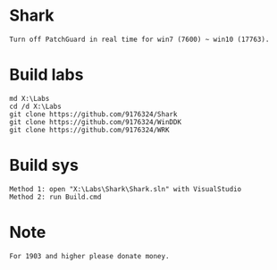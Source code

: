 # Shark
    Turn off PatchGuard in real time for win7 (7600) ~ win10 (17763).

# Build labs
    md X:\Labs
    cd /d X:\Labs
    git clone https://github.com/9176324/Shark
    git clone https://github.com/9176324/WinDDK
    git clone https://github.com/9176324/WRK

# Build sys
    Method 1: open "X:\Labs\Shark\Shark.sln" with VisualStudio
    Method 2: run Build.cmd

# Note
    For 1903 and higher please donate money.
